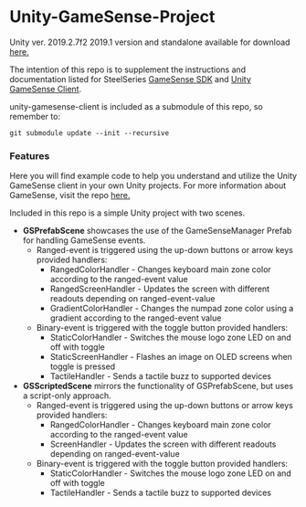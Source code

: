 # Unity-GameSense-Project
Unity ver. 2019.2.7f2
2019.1 version and standalone available for download [here.](https://steelseries.box.com/s/x54w08fbinxhxrywigyisotybq8v8dal)

The intention of this repo is to supplement the instructions and documentation listed for SteelSeries [GameSense SDK](https://github.com/SteelSeries/gamesense-sdk) and [Unity GameSense Client](https://github.com/SteelSeries/unity-gamesense-client).

unity-gamesense-client is included as a submodule of this repo, so remember to: 

`git submodule update --init --recursive` 


### Features
Here you will find example code to help you understand and utilize the Unity GameSense client in your own Unity projects. 
For more information about GameSense, visit the repo [here.](https://github.com/SteelSeries/gamesense-sdk)


Included in this repo is a simple Unity project with two scenes. 
- **GSPrefabScene** showcases the use of the GameSenseManager Prefab for handling GameSense events.
	- Ranged-event is triggered using the up-down buttons or arrow keys
		provided handlers:
		- RangedColorHandler - Changes keyboard main zone color according to the ranged-event value
		- RangedScreenHandler - Updates the screen with different readouts depending on ranged-event-value
		- GradientColorHandler - Changes the numpad zone color using a gradient according to the ranged-event value
	- Binary-event is triggered with the toggle button
		provided handlers:
		- StaticColorHandler - Switches the mouse logo zone LED on and off with toggle
		- StaticScreenHandler - Flashes an image on OLED screens when toggle is pressed
		- TactileHandler - Sends a tactile buzz to supported devices
- **GSScriptedScene** mirrors the functionality of GSPrefabScene, but uses a script-only approach.
	- Ranged-event is triggered using the up-down buttons or arrow keys
		provided handlers:
		- RangedColorHandler - Changes keyboard main zone color according to the ranged-event value
		- ScreenHandler - Updates the screen with different readouts depending on ranged-event-value
	- Binary-event is triggered with the toggle button
		provided handlers:
		- StaticColorHandler - Switches the mouse logo zone LED on and off with toggle
		- TactileHandler - Sends a tactile buzz to supported devices
